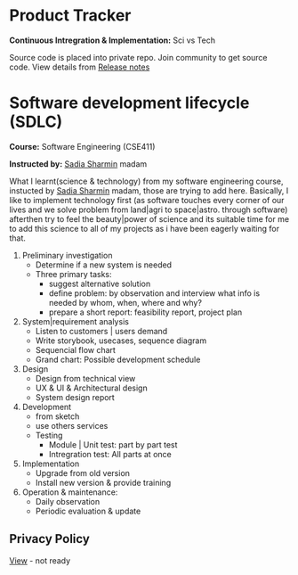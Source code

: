 # Product Tracker
**Continuous Intregration & Implementation:** Sci vs Tech 

Source code is placed into private repo. Join community to get source code. 
View details from [Release notes](https://github.com/Sakib-Rahman-Bangladesh/product-tracker/releases)

# Software development lifecycle (SDLC)
**Course:** Software Engineering (CSE411)

**Instructed by:** [Sadia Sharmin](https://www.researchgate.net/profile/Sadia_Sharmin3) madam


What I learnt(science & technology) from my software engineering course, instucted by [Sadia Sharmin](https://www.researchgate.net/profile/Sadia_Sharmin3) madam, those are trying to add here. 
Basically, I like to implement technology first (as software touches every corner of our lives and we solve problem from land|agri to space|astro. through software) afterthen try to feel the beauty|power of science and its suitable time for me to add this science to all of my projects as i have been eagerly waiting for that.

1. Preliminary investigation
   - Determine if a new system is needed
   - Three primary tasks:
     - suggest alternative solution
     - define problem: by observation and interview what info is needed by whom, when, where and why?
     - prepare a short report: feasibility report, project plan
2. System|requirement analysis
   - Listen to customers | users demand
   - Write storybook, usecases, sequence diagram
   - Sequencial flow chart
   - Grand chart: Possible development schedule
3. Design
   - Design from technical view
   - UX & UI & Architectural design
   - System design report
4. Development
   - from sketch
   - use others services
   - Testing
     - Module | Unit test: part by part test
     - Intregration test: All parts at once
5. Implementation
   - Upgrade from old version
   - Install new version & provide training
6. Operation & maintenance: 
   - Daily observation
   - Periodic evaluation & update

## Privacy Policy ##
[View](https://github.com/Sakib-Rahman-Bangladesh/product-tracker/blob/master/privacy_policy.md) - not ready

